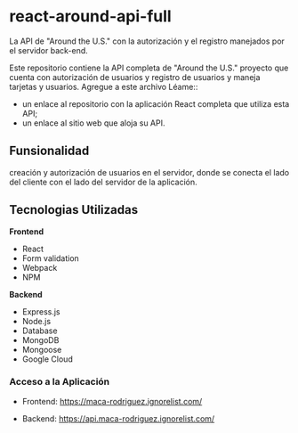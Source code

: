 # react-around-api-full
La API de "Around the U.S." con la autorización y el registro manejados por el servidor back-end.


Este repositorio contiene la API completa de "Around the U.S." proyecto que cuenta con autorización de usuarios y registro de usuarios y maneja tarjetas y usuarios. Agregue a este archivo Léame::
* un enlace al repositorio con la aplicación React completa que utiliza esta API;
* un enlace al sitio web que aloja su API.

## Funsionalidad
creación y autorización de usuarios en el servidor, donde se conecta el lado del cliente con el lado del servidor de la aplicación.


## Tecnologias Utilizadas

**Frontend**
- React
- Form validation
- Webpack
- NPM

**Backend**
- Express.js
- Node.js
- Database
- MongoDB
- Mongoose
- Google Cloud

### Acceso a la Aplicación

* Frontend: https://maca-rodriguez.ignorelist.com/

* Backend: https://api.maca-rodriguez.ignorelist.com/
